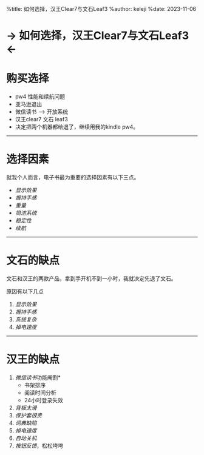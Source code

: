 %title: 如何选择，汉王Clear7与文石Leaf3
%author: keleji
%date: 2023-11-06

-> 如何选择，汉王Clear7与文石Leaf3 <-
=========

# 购买选择

- pw4 性能和续航问题
- 亚马逊退出
- 微信读书 —> 开放系统
- 汉王clear7 文石 leaf3
- 决定把两个机器都给退了，继续用我的kindle pw4。

-------------------------------------------------

# 选择因素

就我个人而言，电子书最为重要的选择因素有以下三点。

- *显示效果*
- *握持手感*
- *重量*
- *简洁系统*
- *稳定性*
- *续航*


-------------------------------------------------

# 文石的缺点

文石和汉王的两款产品，拿到手开机不到一小时，我就决定先退了文石。

原因有以下几点

1. *显示效果*
2. *握持手感*
3. *系统复杂*
4. *掉电速度*


-------------------------------------------------

# 汉王的缺点

1. *微信读书*功能阉割*
    - 书架排序
    - 阅读时间分析
    - 24小时登录失效
2. *背板太滑*
3. *保护套很贵*
3. *词典缺陷*
4. *掉电速度*
5. *自动关机*
6. *按钮反馈*，松松垮垮

